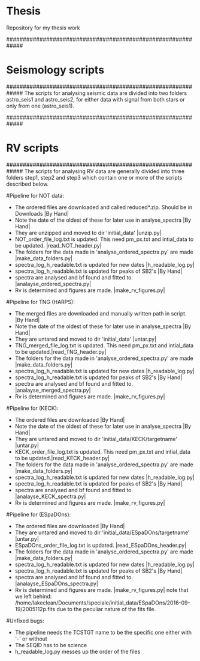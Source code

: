 # Thesis
Repository for my thesis work





#############################################################
# Seismology scripts
#############################################################
The scripts for analysing seismic data are divided into two folders astro_seis1 and astro_seis2, 
for either data with signal from both stars or only from one (astro_seis1).







#############################################################
# RV scripts
#############################################################
The scripts for analysing RV data are generally divided into three folders step1, step2 and step3 
which contain one or more of the scripts described below. 



#Pipeline for NOT data:
- The ordered files are downloaded and called reduced*.zip. Should be in Downloads      |By Hand|
- Note the date of the oldest of these for later use in analyse_spectra                 |By Hand|
- They are unzipped and moved to dir 'initial_data'                                     |unzip.py|
- NOT_order_file_log.txt is updated. This need pm_px.txt and intial_data to be updated. |read_NOT_header.py|
- The folders for the data made in 'analyse_ordered_spectra.py' are made                |make_data_folders.py|
- spectra_log_h_readable.txt is updated for new dates                                   |h_readable_log.py|
- spectra_log_h_readable.txt is updated for peaks of SB2's                              |By Hand|
- spectra are analysed and bf found and fitted to.                                      |analayse_ordered_spectra.py|
- Rv is determined and figures are made.                                                |make_rv_figures.py|

#Pipeline for TNG (HARPS):
- The merged files are downloaded and manually written path in script.                  |By Hand|
- Note the date of the oldest of these for later use in analyse_spectra                 |By Hand|
- They are untared and moved to dir 'initial_data'                                      |untar.py|
- TNG_merged_file_log.txt is updated. This need pm_px.txt and intial_data to be updated.|read_TNG_header.py|
- The folders for the data made in 'analyse_ordered_spectra.py' are made                |make_data_folders.py|
- spectra_log_h_readable.txt is updated for new dates                                   |h_readable_log.py|
- spectra_log_h_readable.txt is updated for peaks of SB2's                              |By Hand|
- spectra are analysed and bf found and fitted to.                                      |analayse_merged_spectra.py|
- Rv is determined and figures are made.                                                |make_rv_figures.py|


#Pipeline for (KECK):
- The ordered files are downloaded                                                      |By Hand|
- Note the date of the oldest of these for later use in analyse_spectra                 |By Hand|
- They are untared and moved to dir 'initial_data/KECK/targetname'                      |untar.py|
- KECK_order_file_log.txt is updated. This need pm_px.txt and intial_data to be updated.|read_KECK_header.py|
- The folders for the data made in 'analyse_ordered_spectra.py' are made                |make_data_folders.py|
- spectra_log_h_readable.txt is updated for new dates                                   |h_readable_log.py|
- spectra_log_h_readable.txt is updated for peaks of SB2's                              |By Hand|
- spectra are analysed and bf found and fitted to.                                      |analayse_KECK_spectra.py|
- Rv is determined and figures are made.                                                |make_rv_figures.py|


#Pipeline for (ESpaDOns): 
- The ordered files are downloaded                                                      |By Hand|
- They are untared and moved to dir 'initial_data/ESpaDOns/targetname'                  |untar.py|
- ESpaDOns_order_file_log.txt is updated.                                               |read_ESpaDOns_header.py|
- The folders for the data made in 'analyse_ordered_spectra.py' are made                |make_data_folders.py|
- spectra_log_h_readable.txt is updated for new dates                                   |h_readable_log.py|
- spectra_log_h_readable.txt is updated for peaks of SB2's                              |By Hand|
- spectra are analysed and bf found and fitted to.                                      |analayse_ESpaDOns_spectra.py|
- Rv is determined and figures are made.                                                |make_rv_figures.py|
note that we left behind:
/home/lakeclean/Documents/speciale/initial_data/ESpaDOns/2016-09-19/2005112p.fits
due to the peculiar nature of the fits file.


#Unfixed bugs:
 - The pipeline needs the TCSTGT name to be the specific one either with '-' or without
 - The SEQID has to be science
 - h_readable_log.py messes up the order of the files

  




